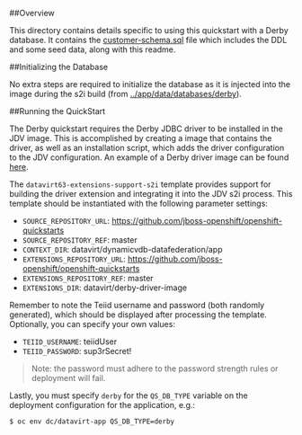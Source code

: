 ##Overview

This directory contains details specific to using this quickstart with a Derby database.  It contains the [customer-schema.sql](./customer-schema.sql) file which includes the DDL and some seed data, along with this readme.

##Initializing the Database

No extra steps are required to initialize the database as it is injected into the image during the s2i build (from [../app/data/databases/derby](../app/data/databases/derby)).

##Running the QuickStart

The Derby quickstart requires the Derby JDBC driver to be installed in the JDV image.  This is accomplished by creating a image that contains the driver, as well as an installation script, which adds the driver configuration to the JDV configuration.  An example of a Derby driver image can be found [here](../../derby-driver-image).

The `datavirt63-extensions-support-s2i` template provides support for building the driver extension and integrating it into the JDV s2i process.  This template should be instantiated with the following parameter settings:

* `SOURCE_REPOSITORY_URL`: https://github.com/jboss-openshift/openshift-quickstarts
* `SOURCE_REPOSITORY_REF`: master
* `CONTEXT_DIR`: datavirt/dynamicvdb-datafederation/app
* `EXTENSIONS_REPOSITORY_URL`: https://github.com/jboss-openshift/openshift-quickstarts
* `EXTENSIONS_REPOSITORY_REF`: master
* `EXTENSIONS_DIR`: datavirt/derby-driver-image

Remember to note the Teiid username and password (both randomly generated), which should be displayed after processing the template.  Optionally, you can specify your own values:

* `TEIID_USERNAME`: teiidUser
* `TEIID_PASSWORD`: sup3rSecret!

> Note: the password must adhere to the password strength rules or deployment will fail.

Lastly, you must specify `derby` for the `QS_DB_TYPE` variable on the deployment configuration for the application, e.g.:

```
$ oc env dc/datavirt-app QS_DB_TYPE=derby
```
